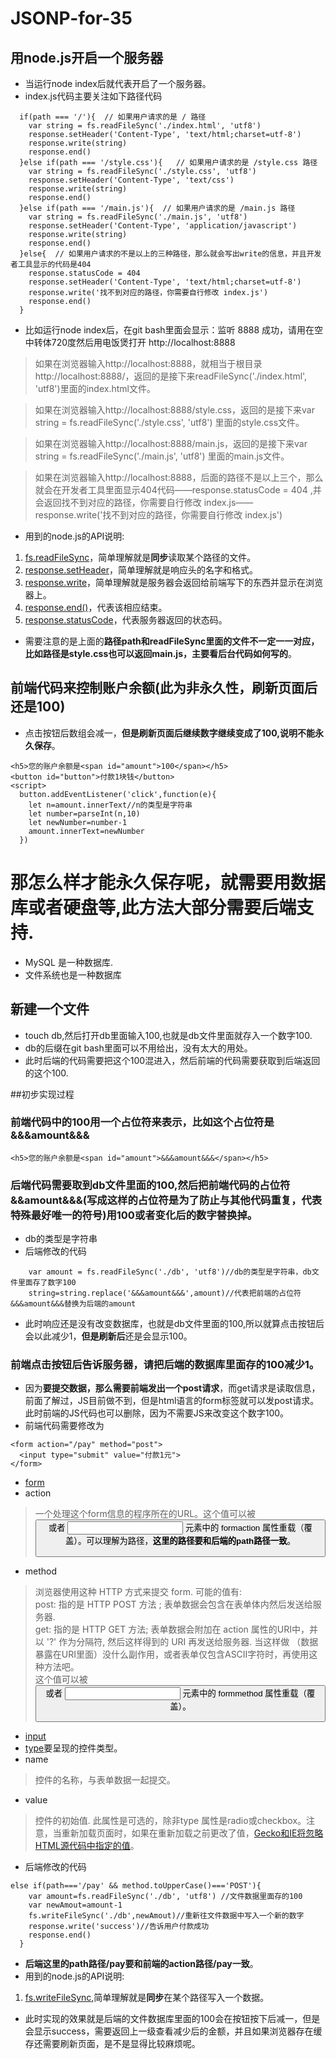 # JSONP-for-35
## 用node.js开启一个服务器
* 当运行node index后就代表开启了一个服务器。
* index.js代码主要关注如下路径代码
```
  if(path === '/'){  // 如果用户请求的是 / 路径
    var string = fs.readFileSync('./index.html', 'utf8')  
    response.setHeader('Content-Type', 'text/html;charset=utf-8')  
    response.write(string)
    response.end()   
  }else if(path === '/style.css'){   // 如果用户请求的是 /style.css 路径
    var string = fs.readFileSync('./style.css', 'utf8')
    response.setHeader('Content-Type', 'text/css')
    response.write(string)
    response.end()   
  }else if(path === '/main.js'){  // 如果用户请求的是 /main.js 路径
    var string = fs.readFileSync('./main.js', 'utf8')
    response.setHeader('Content-Type', 'application/javascript')
    response.write(string)
    response.end()   
  }else{  // 如果用户请求的不是以上的三种路径，那么就会写出write的信息，并且开发者工具显示的代码是404
    response.statusCode = 404
    response.setHeader('Content-Type', 'text/html;charset=utf-8') 
    response.write('找不到对应的路径，你需要自行修改 index.js')
    response.end()
  }
```
* 比如运行node index后，在git bash里面会显示：监听 8888 成功，请用在空中转体720度然后用电饭煲打开 http://localhost:8888
> 如果在浏览器输入http://localhost:8888，就相当于根目录http://localhost:8888/，返回的是接下来readFileSync('./index.html', 'utf8')里面的index.html文件。

> 如果在浏览器输入http://localhost:8888/style.css，返回的是接下来var string = fs.readFileSync('./style.css', 'utf8')
里面的style.css文件。

> 如果在浏览器输入http://localhost:8888/main.js，返回的是接下来var string = fs.readFileSync('./main.js', 'utf8')
里面的main.js文件。

> 如果在浏览器输入http://localhost:8888，后面的路径不是以上三个，那么就会在开发者工具里面显示404代码——response.statusCode = 404
,并会返回找不到对应的路径，你需要自行修改 index.js——response.write('找不到对应的路径，你需要自行修改 index.js')

* 用到的node.js的API说明:
1. [fs.readFileSync](http://nodejs.cn/api/fs.html#fs_fs_readfilesync_path_options)，简单理解就是**同步**读取某个路径的文件。
2. [response.setHeader](http://nodejs.cn/api/http.html#http_response_setheader_name_value)，简单理解就是响应头的名字和格式。
3. [response.write](http://nodejs.cn/api/http.html#http_response_write_chunk_encoding_callback)，简单理解就是服务器会返回给前端写下的东西并显示在浏览器上。
4. [response.end()](http://nodejs.cn/api/http.html#http_response_end_data_encoding_callback)，代表该相应结束。
5. [response.statusCode](http://nodejs.cn/api/http.html#http_response_statuscode)，代表服务器返回的状态码。

* 需要注意的是上面的**路径path和readFileSync里面的文件不一定一一对应，比如路径是style.css也可以返回main.js，主要看后台代码如何写的**。

## 前端代码来控制账户余额(此为非永久性，刷新页面后还是100)
* 点击按钮后数组会减一，**但是刷新页面后继续数字继续变成了100,说明不能永久保存**。
```
<h5>您的账户余额是<span id="amount">100</span></h5>
<button id="button">付款1块钱</button>
<script>
  button.addEventListener('click',function(e){
    let n=amount.innerText//n的类型是字符串
    let number=parseInt(n,10)
    let newNumber=number-1
    amount.innerText=newNumber
  })
```

# 那怎么样才能永久保存呢，就需要用数据库或者硬盘等,此方法大部分需要后端支持.
* MySQL 是一种数据库.
* 文件系统也是一种数据库

## 新建一个文件
* touch db,然后打开db里面输入100,也就是db文件里面就存入一个数字100.
* db的后缀在git bash里面可以不用给出，没有太大的用处。
* 此时后端的代码需要把这个100混进入，然后前端的代码需要获取到后端返回的这个100.

##初步实现过程
### 前端代码中的100用一个占位符来表示，比如这个占位符是&&&amount&&&
```
<h5>您的账户余额是<span id="amount">&&&amount&&&</span></h5>
```
### 后端代码需要取到db文件里面的100,然后把前端代码的占位符&&amount&&&(写成这样的占位符是为了防止与其他代码重复，代表特殊最好唯一的符号)用100或者变化后的数字替换掉。
* db的类型是字符串
* 后端修改的代码
```
    var amount = fs.readFileSync('./db', 'utf8')//db的类型是字符串，db文件里面存了数字100
    string=string.replace('&&&amount&&&',amount)//代表把前端的占位符&&&amount&&&替换为后端的amount
```
* 此时响应还是没有改变数据库，也就是db文件里面的100,所以就算点击按钮后会以此减少1，**但是刷新后**还是会显示100。

### 前端点击按钮后告诉服务器，请把后端的数据库里面存的100减少1。
* 因为**要提交数据，那么需要前端发出一个post请求**，而get请求是读取信息，前面了解过，JS目前做不到，但是html语言的form标签就可以发post请求。此时前端的JS代码也可以删除，因为不需要JS来改变这个数字100。
* 前端代码需要修改为
```
<form action="/pay" method="post">
  <input type="submit" value="付款1元">
</form>
```
* [form](https://developer.mozilla.org/zh-CN/docs/Web/HTML/Element/form)
* action
> 一个处理这个form信息的程序所在的URL。这个值可以被 <button> 或者 <input> 元素中的 formaction 属性重载（覆盖）。可以理解为路径，**这里的路径要和后端的path路径一致**。  
* method
> 浏览器使用这种 HTTP 方式来提交 form. 可能的值有:  
post: 指的是 HTTP POST 方法 ; 表单数据会包含在表单体内然后发送给服务器.  
get: 指的是 HTTP GET 方法; 表单数据会附加在 action 属性的URI中，并以 '?' 作为分隔符, 然后这样得到的 URI 再发送给服务器. 当这样做  （数据暴露在URI里面）没什么副作用，或者表单仅包含ASCII字符时，再使用这种方法吧。   
这个值可以被 <button> 或者 <input> 元素中的 formmethod 属性重载（覆盖）。  
* [input](https://developer.mozilla.org/zh-CN/docs/Web/HTML/Element/Input)
* [type](https://developer.mozilla.org/en-US/docs/Web/HTML/Element/input#Form_%3Cinput%3E_types)要呈现的控件类型。
* name
> 控件的名称，与表单数据一起提交。
* value
> 控件的初始值. 此属性是可选的，除非type 属性是radio或checkbox。注意，当重新加载页面时，如果在重新加载之前更改了值，[Gecko和IE将忽略HTML源代码中指定的值](https://bugzilla.mozilla.org/show_bug.cgi?id=46845#c186)。

* 后端修改的代码
```
else if(path==='/pay' && method.toUpperCase()==='POST'){
    var amount=fs.readFileSync('./db', 'utf8') //文件数据里面存的100
    var newAmout=amount-1
    fs.writeFileSync('./db',newAmout)//重新往文件数据中写入一个新的数字
    response.write('success')//告诉用户付款成功
    response.end()
  }
```
* **后端这里的path路径/pay要和前端的action路径/pay一致**。
* 用到的node.js的API说明:
1. [fs.writeFileSync](http://nodejs.cn/api/fs.html#fs_fs_writefilesync_file_data_options),简单理解就是**同步**在某个路径写入一个数据。

* 此时实现的效果就是后端的文件数据库里面的100会在按钮按下后减一，但是会显示success，需要返回上一级查看减少后的金额，并且如果浏览器存在缓存还需要刷新页面，是不是显得比较麻烦呢。